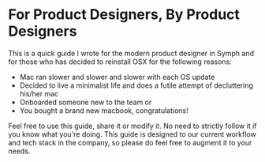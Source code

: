 # For Product Designers, By Product Designers

This is a quick guide I wrote for the modern product designer in Symph and for those who has decided to reinstall OSX for the following reasons:

* Mac ran slower and slower and slower with each OS update
* Decided to live a minimalist life and does a futile attempt of decluttering his/her mac
* Onboarded someone new to the team or
* You bought a brand new macbook, congratulations!

Feel free to use this guide, share it or modify it. No need to strictly follow it if you know what you're doing. This guide is designed to our current workflow and tech stack in the company, so please do feel free to augment it to your needs.